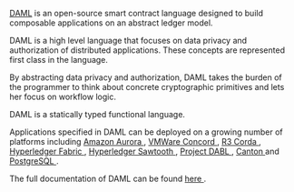 [DAML](https://daml.com) is an open-source smart contract language designed to build composable
applications on an abstract ledger model.

DAML is a high level language that focuses on data privacy and authorization of distributed
applications. These concepts are represented first class in the language.

By abstracting data privacy and authorization, DAML takes the burden of the programmer to think
about concrete cryptographic primitives and lets her focus on workflow logic.

DAML is a statically typed functional language.

Applications specified in DAML can be deployed on a growing number of platforms including
<a href="https://aws.amazon.com/rds/aurora"> Amazon Aurora </a>,
<a href="https://vmware.github.io/concord-bft"> VMWare Concord </a>,
<a href="https://www.corda.net">  R3 Corda </a>,
<a href="https://www.hyperledger.org/projects/fabric"> Hyperledger Fabric </a>,
<a href="https://sawtooth.hyperledger.org"> Hyperledger Sawtooth </a>,
<a href="https://projectdabl.com"> Project DABL </a>,
<a href="https://canton.io"> Canton </a> and <a href="https://www.postgresql.org"> PostgreSQL </a>.


The full documentation of DAML can be found <a href="https://docs.daml.com"> here </a>.
